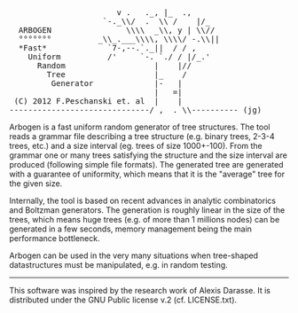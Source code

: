 <pre>
                       v .   ._, |_  .,
                    `-._\\/  .  \\ /    |/_
  ARBOGEN                \\\\  _\\, y | \\//
  °°°°°°°          _\\_.___\\\\, \\\\/ -.\\||
  *Fast*             `7-,--.`._||  / / ,
    Uniform          /'     `-. `./ / |/_.'
      Random                   |    |//
        Tree                   |_    /
         Generator             |-   |
                               |   =|
 (C) 2012 F.Peschanski et. al  |    |
------------------------------/ ,  . \\---------- (jg)
</pre>

Arbogen is a fast uniform random generator of tree structures.
The tool reads a grammar file describing a tree structure
(e.g. binary trees, 2-3-4 trees, etc.) and a size interval
 (eg. trees of size 1000+-100). From the grammar one or
many trees satisfying the structure and the size interval
are produced (following simple file formats).
The generated tree are generated with a guarantee of uniformity,
 which means that it is the "average" tree for the given size.

Internally, the tool is based on recent advances in analytic
combinatorics and Boltzman generators.  The generation is
roughly linear in the size of the trees, which means huge
trees (e.g. of more than 1 millions nodes) can be generated
 in a few seconds, memory management being the main
performance bottleneck.

Arbogen can be used in the very many situations when tree-shaped
datastructures must be manipulated, e.g. in random testing.

----
This software was inspired by the research work of Alexis Darasse.
It is distributed under the GNU Public license v.2 (cf. LICENSE.txt).

